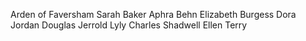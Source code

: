 Arden of Faversham
Sarah Baker
Aphra Behn
Elizabeth Burgess
Dora Jordan
Douglas Jerrold
Lyly
Charles Shadwell
Ellen Terry
